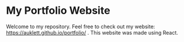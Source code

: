 # My Portfolio Website

Welcome to my repository. Feel free to check out my website: https://auklett.github.io/portfolio/ . This website was made using React.
